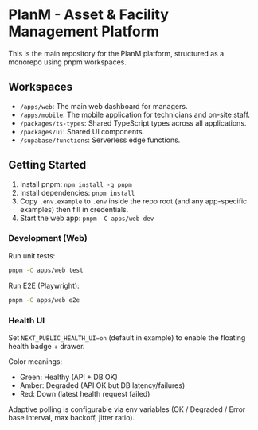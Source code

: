 # PlanM - Asset & Facility Management Platform

This is the main repository for the PlanM platform, structured as a monorepo using pnpm workspaces.

## Workspaces

- `/apps/web`: The main web dashboard for managers.
- `/apps/mobile`: The mobile application for technicians and on-site staff.
- `/packages/ts-types`: Shared TypeScript types across all applications.
- `/packages/ui`: Shared UI components.
- `/supabase/functions`: Serverless edge functions.

## Getting Started

1. Install pnpm: `npm install -g pnpm`
2. Install dependencies: `pnpm install`
3. Copy `.env.example` to `.env` inside the repo root (and any app-specific examples) then fill in credentials.
4. Start the web app: `pnpm -C apps/web dev`

### Development (Web)

Run unit tests:

```bash
pnpm -C apps/web test
```

Run E2E (Playwright):

```bash
pnpm -C apps/web e2e
```

### Health UI

Set `NEXT_PUBLIC_HEALTH_UI=on` (default in example) to enable the floating health badge + drawer.

Color meanings:
- Green: Healthy (API + DB OK)
- Amber: Degraded (API OK but DB latency/failures)
- Red: Down (latest health request failed)

Adaptive polling is configurable via env variables (OK / Degraded / Error base interval, max backoff, jitter ratio).
